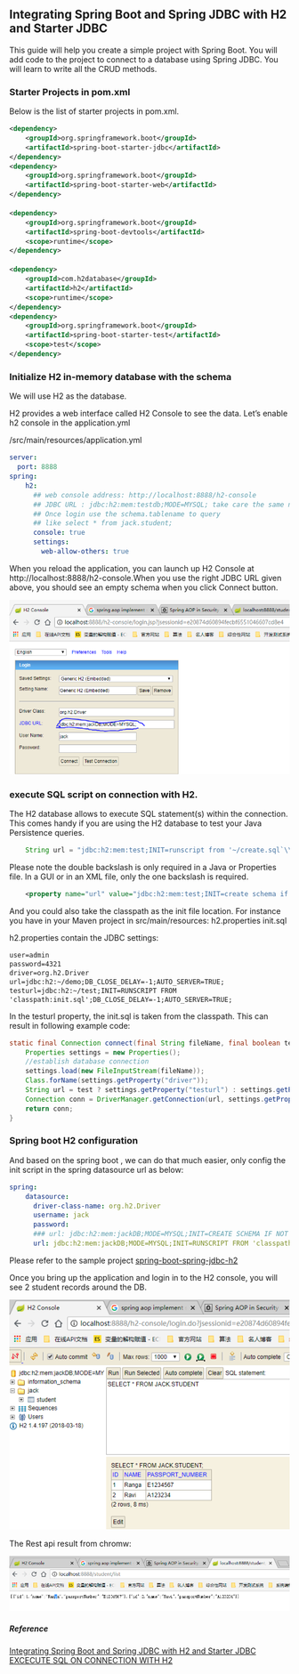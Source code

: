 ## Integrating Spring Boot and Spring JDBC with H2 and Starter JDBC

This guide will help you create a simple project with Spring Boot. You will add code to the project to connect to a database using Spring JDBC. You will learn to write all the CRUD methods.

### Starter Projects in pom.xml
Below is the list of starter projects in pom.xml.
```xml
<dependency>
    <groupId>org.springframework.boot</groupId>
    <artifactId>spring-boot-starter-jdbc</artifactId>
</dependency>
<dependency>
    <groupId>org.springframework.boot</groupId>
    <artifactId>spring-boot-starter-web</artifactId>
</dependency>

<dependency>
    <groupId>org.springframework.boot</groupId>
    <artifactId>spring-boot-devtools</artifactId>
    <scope>runtime</scope>
</dependency>

<dependency>
    <groupId>com.h2database</groupId>
    <artifactId>h2</artifactId>
    <scope>runtime</scope>
</dependency>
<dependency>
    <groupId>org.springframework.boot</groupId>
    <artifactId>spring-boot-starter-test</artifactId>
    <scope>test</scope>
</dependency>
```

### Initialize H2 in-memory database with the schema

We will use H2 as the database.

H2 provides a web interface called H2 Console to see the data. Let’s enable h2 console in the application.yml

/src/main/resources/application.yml

```yaml
server:
  port: 8888
spring:
    h2:
      ## web console address: http://localhost:8888/h2-console
      ## JDBC URL : jdbc:h2:mem:testdb;MODE=MYSQL; take care the same name with the spring.datasource.url 
      ## Once login use the schema.tablename to query 
      ## like select * from jack.student;
      console: true
      settings:
        web-allow-others: true
```
When you reload the application, you can launch up H2 Console at http://localhost:8888/h2-console.When you use the right JDBC URL given above, you should see an empty schema when you click Connect button. 

![H2-console-login-page](resources/spring-boot-common/h2/h2-console-login.PNG)

### execute SQL script on connection with H2.

The H2 database allows to execute SQL statement(s) within the connection. This comes handy if you are using the H2 database to test your Java Persistence queries.
```java
    String url = "jdbc:h2:mem:test;INIT=runscript from '~/create.sql`\\;runscript from '~/init.sql'";
```

Please note the double backslash is only required in a Java or Properties file. In a GUI or in an XML file, only the one backslash is required. 
```xml
    <property name="url" value="jdbc:h2:mem:test;INIT=create schema if not exists test\;runscript from '~/sql/init.sql'"/>
```
And you could also take the classpath as the init file location. For instance you have in your Maven project in src/main/resources:
h2.properties
init.sql

h2.properties contain the JDBC settings:
```properties
user=admin
password=4321
driver=org.h2.Driver
url=jdbc:h2:~/demo;DB_CLOSE_DELAY=-1;AUTO_SERVER=TRUE;
testurl=jdbc:h2:~/test;INIT=RUNSCRIPT FROM 'classpath:init.sql';DB_CLOSE_DELAY=-1;AUTO_SERVER=TRUE;

```
In the testurl property, the init.sql is taken from the classpath. This can result in following example code:
```java
static final Connection connect(final String fileName, final boolean test) throws ClassNotFoundException, SQLException, IOException {
    Properties settings = new Properties();
    //establish database connection
    settings.load(new FileInputStream(fileName));
    Class.forName(settings.getProperty("driver"));
    String url = test ? settings.getProperty("testurl") : settings.getProperty("url");
    Connection conn = DriverManager.getConnection(url, settings.getProperty("user"), settings.getProperty("password"));
    return conn;
}
```
### Spring boot H2 configuration 
And based on the spring boot , we can do that much easier, only config the init script in the spring datasource url as below:
```yaml
spring:
    datasource:
      driver-class-name: org.h2.Driver
      username: jack
      password:
      ### url: jdbc:h2:mem:jackDB;MODE=MYSQL;INIT=CREATE SCHEMA IF NOT EXISTS JACK\;CREATE USER IF NOT EXISTS jack PASSWORD ''\;SET SCHEMA JACK;
      url: jdbc:h2:mem:jackDB;MODE=MYSQL;INIT=RUNSCRIPT FROM 'classpath:db/init_db.sql';DB_CLOSE_DELAY=-1;
```
Please refer to the sample project [spring-boot-spring-jdbc-h2](spring-boot-common/spring-boot-h2-usage/spring-boot-spring-jdbc-h2)

Once you bring up the application and login in to the H2 console, you will see 2 student records around the DB. 

![h2-console-main](resources/spring-boot-common/h2/h2-console-main.PNG)

The Rest api result from chromw: 

![List API result](resources/spring-boot-common/h2/student-list-result-.PNG)


##### Reference 
[Integrating Spring Boot and Spring JDBC with H2 and Starter JDBC](http://www.springboottutorial.com/spring-boot-and-spring-jdbc-with-h2)
[EXCECUTE SQL ON CONNECTION WITH H2](https://cinhtau.net/2015/10/29/excecute-sql-on-connection-with-h2/)
